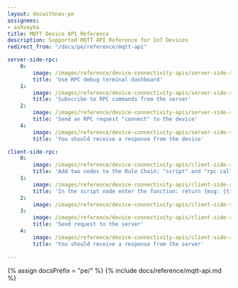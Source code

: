 ```yaml
---
layout: docwithnav-pe
assignees:
- ashvayka
title: MQTT Device API Reference
description: Supported MQTT API Reference for IoT Devices
redirect_from: "/docs/pe/reference/mqtt-api"

server-side-rpc:
    0:
        image: /images/reference/device-connectivity-apis/server-side-rpc-mqtt-1-pe.png
        title: 'Use RPC debug terminal dashboard'
    1:
        image: /images/reference/device-connectivity-apis/server-side-rpc-mqtt-2-pe.png
        title: 'Subscribe to RPC commands from the server'
    2:
        image: /images/reference/device-connectivity-apis/server-side-rpc-mqtt-3-pe.png
        title: 'Send an RPC request "connect" to the device'
    4:
        image: /images/reference/device-connectivity-apis/server-side-rpc-mqtt-4-pe.png
        title: 'You should receive a response from the device'

client-side-rpc:
    0:
        image: /images/reference/device-connectivity-apis/client-side-rpc-1-pe.png
        title: 'Add two nodes to the Rule Chain: "script" and "rpc call reply"'
    1:
        image: /images/reference/device-connectivity-apis/client-side-rpc-2-pe.png
        title: 'In the script node enter the function: return {msg: {time:String(new Date())}, metadata: metadata, msgType: msgType};'
    2:
        image: /images/reference/device-connectivity-apis/client-side-rpc-3-pe.png
    3:
        image: /images/reference/device-connectivity-apis/client-side-rpc-mqtt-4-pe.png
        title: 'Send request to the server'
    4:
        image: /images/reference/device-connectivity-apis/client-side-rpc-mqtt-5-pe.png
        title: 'You should receive a response from the server'

---
```


{% assign docsPrefix = "pe/" %}
{% include docs/reference/mqtt-api.md %}
